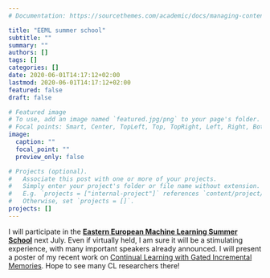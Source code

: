 ```yaml
---
# Documentation: https://sourcethemes.com/academic/docs/managing-content/

title: "EEML summer school"
subtitle: ""
summary: ""
authors: []
tags: []
categories: []
date: 2020-06-01T14:17:12+02:00
lastmod: 2020-06-01T14:17:12+02:00
featured: false
draft: false

# Featured image
# To use, add an image named `featured.jpg/png` to your page's folder.
# Focal points: Smart, Center, TopLeft, Top, TopRight, Left, Right, BottomLeft, Bottom, BottomRight.
image:
  caption: ""
  focal_point: ""
  preview_only: false

# Projects (optional).
#   Associate this post with one or more of your projects.
#   Simply enter your project's folder or file name without extension.
#   E.g. `projects = ["internal-project"]` references `content/project/deep-learning/index.md`.
#   Otherwise, set `projects = []`.
projects: []
---
```

I will participate in the [**Eastern European Machine Learning Summer School**](https://www.eeml.eu/) next July. Even if virtually held, I am sure it will be a stimulating experience, with many important speakers already announced.
I will present a poster of my recent work on [Continual Learning with Gated Incremental Memories](https://andreacossu.github.io/publication/ijcnn2020-gim/). Hope to see many CL researchers there!
